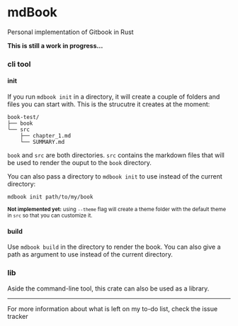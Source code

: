 # mdBook

Personal implementation of Gitbook in Rust

**This is still a work in progress...**

### cli tool

#### init

If you run `mdbook init` in a directory, it will create a couple of folders and files you can start with.
This is the strucutre it creates at the moment:
```
book-test/
├── book
└── src
    ├── chapter_1.md
    └── SUMMARY.md
```
`book` and `src` are both directories. `src` contains the markdown files that will be used to render the ouput to the `book` directory.

You can also pass a directory to `mdbook init` to use instead of the current directory:
```
mdbook init path/to/my/book
```

<sup>**Not implemented yet:** using `--theme` flag will create a theme folder with the default theme in `src` so that you can customize it.</sup>

#### build

Use `mdbook build` in the directory to render the book. You can also give a path as argument to use instead of the current directory.


### lib

Aside the command-line tool, this crate can also be used as a library. 

-------------------------------------------------------

For more information about what is left on my to-do list, check the issue tracker
